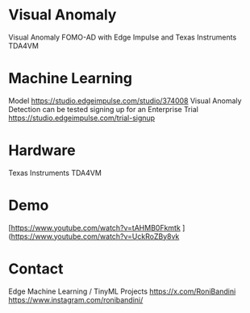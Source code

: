 # Visual Anomaly
Visual Anomaly FOMO-AD with Edge Impulse and Texas Instruments TDA4VM

# Machine Learning 

Model https://studio.edgeimpulse.com/studio/374008
Visual Anomaly Detection can be tested signing up for an Enterprise Trial https://studio.edgeimpulse.com/trial-signup 

# Hardware

Texas Instruments TDA4VM

# Demo

[https://www.youtube.com/watch?v=tAHMB0Fkmtk ](https://www.youtube.com/watch?v=UckRoZBy8vk

# Contact
Edge Machine Learning / TinyML Projects
https://x.com/RoniBandini
https://www.instagram.com/ronibandini/
